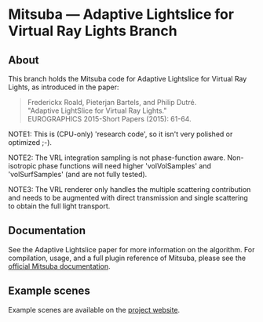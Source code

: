 Mitsuba — Adaptive Lightslice for Virtual Ray Lights Branch
===========================================================

## About

This branch holds the Mitsuba code for Adaptive Lightslice for Virtual Ray 
Lights, as introduced in the paper:

> Frederickx Roald, Pieterjan Bartels, and Philip Dutré.  
> "Adaptive LightSlice for Virtual Ray Lights."  
> EUROGRAPHICS 2015-Short Papers (2015): 61-64.  

NOTE1: This is (CPU-only) 'research code', so it isn't very polished or 
optimized ;-).

NOTE2: The VRL integration sampling is not phase-function aware. 
Non-isotropic phase functions will need higher 'volVolSamples' and 
'volSurfSamples' (and are not fully tested).

NOTE3: The VRL renderer only handles the multiple scattering contribution 
and needs to be augmented with direct transmission and single scattering to 
obtain the full light transport.


## Documentation

See the Adaptive Lightslice paper for more information on the algorithm.
For compilation, usage, and a full plugin reference of Mitsuba, please see 
the [official Mitsuba documentation](http://mitsuba-renderer.org/docs.html).


## Example scenes

Example scenes are available on the
[project website](http://graphics.cs.kuleuven.be/publications/FBD15ALVRL/).

